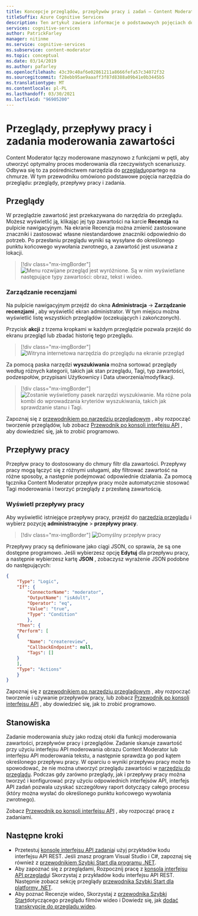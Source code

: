 ```yaml
---
title: Koncepcje przeglądów, przepływów pracy i zadań — Content Moderator
titleSuffix: Azure Cognitive Services
description: Ten artykuł zawiera informacje o podstawowych pojęciach dotyczących narzędzia do przeglądu. przeglądy, przepływy pracy i zadania.
services: cognitive-services
author: PatrickFarley
manager: nitinme
ms.service: cognitive-services
ms.subservice: content-moderator
ms.topic: conceptual
ms.date: 03/14/2019
ms.author: pafarley
ms.openlocfilehash: 43c39c40af6e02861211a8666fefa57c34072f32
ms.sourcegitcommit: f28ebb95ae9aaaff3f87d8388a09b41e0b3445b5
ms.translationtype: MT
ms.contentlocale: pl-PL
ms.lasthandoff: 03/30/2021
ms.locfileid: "96905200"
---
```

# <a name="content-moderation-reviews-workflows-and-jobs"></a>Przeglądy, przepływy pracy i zadania moderowania zawartości

Content Moderator łączy moderowane maszynowo z funkcjami w pętli, aby utworzyć optymalny proces moderowania dla rzeczywistych scenariuszy. Odbywa się to za pośrednictwem narzędzia do [przeglądu](https://contentmoderator.cognitive.microsoft.com)opartego na chmurze. W tym przewodniku omówiono podstawowe pojęcia narzędzia do przeglądu: przeglądy, przepływy pracy i zadania.

## <a name="reviews"></a>Przeglądy

W przeglądzie zawartość jest przekazywana do narzędzia do przeglądu. Możesz wyświetlić ją, klikając jej typ zawartości na karcie **Recenzja** na pulpicie nawigacyjnym. Na ekranie Recenzja można zmienić zastosowane znaczniki i zastosować własne niestandardowe znaczniki odpowiednio do potrzeb. Po przesłaniu przeglądu wyniki są wysyłane do określonego punktu końcowego wywołania zwrotnego, a zawartość jest usuwana z lokacji.

> [!div class="mx-imgBorder"]
> ![Menu rozwijane przegląd jest wyróżnione. Są w nim wyświetlane następujące typy zawartości: obraz, tekst i wideo.](./Review-Tool-user-Guide/images/review-tab.png)

### <a name="manage-reviews"></a>Zarządzanie recenzjami

Na pulpicie nawigacyjnym przejdź do okna **Administracja**  ->  **Zarządzanie recenzjami** , aby wyświetlić ekran administrator. W tym miejscu można wyświetlić listę wszystkich przeglądów (oczekujących i zakończonych).

Przycisk **akcji** z trzema kropkami w każdym przeglądzie pozwala przejść do ekranu przegląd lub zbadać historię tego przeglądu.

> [!div class="mx-imgBorder"]
> ![Witryna internetowa narzędzia do przeglądu na ekranie przegląd](./Review-Tool-user-Guide/images/manage-reviews.png)

Za pomocą paska narzędzi **wyszukiwania** można sortować przeglądy według różnych kategorii, takich jak stan przeglądu, Tagi, typ zawartości, podzespołów, przypisani Użytkownicy i Data utworzenia/modyfikacji.

> [!div class="mx-imgBorder"]
> ![Zostanie wyświetlony pasek narzędzi wyszukiwanie. Ma różne pola kombi do wprowadzania kryteriów wyszukiwania, takich jak sprawdzanie stanu i Tagi.](./Review-Tool-user-Guide/images/review-search.png)

Zapoznaj się z [przewodnikiem po narzędziu przeglądowym](./review-tool-user-guide/review-moderated-images.md) , aby rozpocząć tworzenie przeglądów, lub zobacz [Przewodnik po konsoli interfejsu API](./try-review-api-review.md) , aby dowiedzieć się, jak to zrobić programowo.

## <a name="workflows"></a>Przepływy pracy

Przepływ pracy to dostosowany do chmury filtr dla zawartości. Przepływy pracy mogą łączyć się z różnymi usługami, aby filtrować zawartość na różne sposoby, a następnie podejmować odpowiednie działania. Za pomocą łącznika Content Moderator przepływ pracy może automatycznie stosować Tagi moderowania i tworzyć przeglądy z przesłaną zawartością.

### <a name="view-workflows"></a>Wyświetl przepływy pracy

Aby wyświetlić istniejące przepływy pracy, przejdź do [narzędzia przeglądu](https://contentmoderator.cognitive.microsoft.com/) i wybierz pozycję **administracyjne**  >  **przepływy pracy**.

> [!div class="mx-imgBorder"]
> ![Domyślny przepływ pracy](images/default-workflow-list.png)

Przepływy pracy są definiowane jako ciągi JSON, co sprawia, że są one dostępne programowo. Jeśli wybierzesz opcję **Edytuj** dla przepływu pracy, a następnie wybierzesz kartę **JSON** , zobaczysz wyrażenie JSON podobne do następujących:

```json
{
    "Type": "Logic",
    "If": {
        "ConnectorName": "moderator",
        "OutputName": "isAdult",
        "Operator": "eq",
        "Value": "true",
        "Type": "Condition"
        },
    "Then": {
    "Perform": [
    {
        "Name": "createreview",
        "CallbackEndpoint": null,
        "Tags": []
    }
    ],
    "Type": "Actions"
    }
}
```

Zapoznaj się z [przewodnikiem po narzędziu przeglądowym](./review-tool-user-guide/workflows.md) , aby rozpocząć tworzenie i używanie przepływów pracy, lub zobacz [Przewodnik po konsoli interfejsu API](./try-review-api-workflow.md) , aby dowiedzieć się, jak to zrobić programowo.

## <a name="jobs"></a>Stanowiska

Zadanie moderowania służy jako rodzaj otoki dla funkcji moderowania zawartości, przepływów pracy i przeglądów. Zadanie skanuje zawartość przy użyciu interfejsu API moderowania obrazu Content Moderator lub interfejsu API moderowania tekstu, a następnie sprawdza go pod kątem określonego przepływu pracy. W oparciu o wyniki przepływu pracy może to spowodować, że nie można utworzyć przeglądu zawartości w [narzędziu do przeglądu](./review-tool-user-guide/human-in-the-loop.md). Podczas gdy zarówno przeglądy, jak i przepływy pracy można tworzyć i konfigurować przy użyciu odpowiednich interfejsów API, interfejs API zadań pozwala uzyskać szczegółowy raport dotyczący całego procesu (który można wysłać do określonego punktu końcowego wywołania zwrotnego).

Zobacz [Przewodnik po konsoli interfejsu API](./try-review-api-job.md) , aby rozpocząć pracę z zadaniami.

## <a name="next-steps"></a>Następne kroki

* Przetestuj [konsolę interfejsu API zadania](try-review-api-job.md)i użyj przykładów kodu interfejsu API REST. Jeśli znasz program Visual Studio i C#, zapoznaj się również z [przewodnikiem Szybki Start dla programu .NET](moderation-jobs-quickstart-dotnet.md). 
* Aby zapoznać się z przeglądami, Rozpocznij pracę z [konsolą interfejsu API przeglądu](try-review-api-review.md)i Skorzystaj z przykładów kodu interfejsu API REST. Następnie zobacz sekcję przeglądy [przewodnika Szybki Start dla platformy .NET](./client-libraries.md?pivots=programming-language-csharp%253fpivots%253dprogramming-language-csharp).
* Aby poznać Recenzje wideo, Skorzystaj z [przewodnika Szybki Start](video-reviews-quickstart-dotnet.md)dotyczącego przeglądu filmów wideo i Dowiedz się, jak [dodać transkrypcje do przeglądu wideo](video-transcript-reviews-quickstart-dotnet.md).